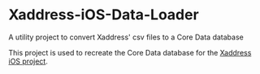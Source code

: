 # Xaddress-iOS-Data-Loader
A utility project to convert Xaddress' csv files to a Core Data database

This project is used to recreate the Core Data database for the [Xaddress iOS project](https://github.com/guarani/).

